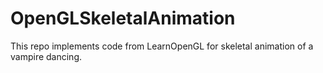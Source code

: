 # OpenGLSkeletalAnimation

This repo implements code from LearnOpenGL for skeletal animation of a vampire dancing.
